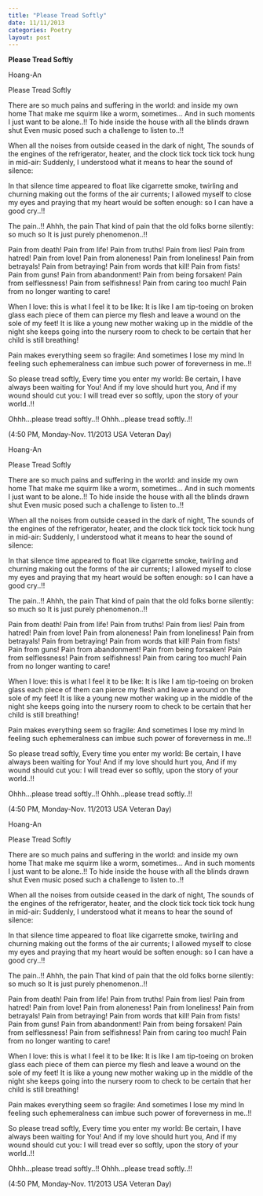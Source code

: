 ```yaml
---
title: "Please Tread Softly"
date: 11/11/2013
categories: Poetry
layout: post
---
```


**Please Tread Softly**

Hoang-An

Please Tread Softly


There are so much pains and suffering
in the world: and inside my own home
That make me squirm like a worm,
sometimes...
And in such moments
I just want to be alone..!!
To hide inside the house
with all the blinds drawn shut
Even music posed such a challenge
to listen to..!!

When all the noises from outside
ceased in the dark of night,
The sounds of the engines of the
refrigerator, heater,
and the clock tick tock tick tock
hung in mid-air:
Suddenly, I understood what it means
to hear the sound of silence:

In that silence time appeared to float
like cigarrette smoke,
twirling and churning
making out the forms of the air currents;
I allowed myself to close my eyes
and praying that my heart would be soften
enough:
so I can have a good cry..!!

The pain..!! Ahhh, the pain
That kind of pain that the old folks
borne silently: so much so
It is just purely phenomenon..!!

Pain from death! Pain from life!
Pain from truths! Pain from lies!
Pain from hatred! Pain from love!
Pain from aloneness! Pain from loneliness!
Pain from betrayals! Pain from betraying!
Pain from words that kill!
Pain from fists! Pain from guns!
Pain from abandonment! Pain from being forsaken!
Pain from selflessness! Pain from selfishness!
Pain from caring too much!
Pain from no longer wanting to care!

When I love: this is what I feel it to be like:
It is like I am tip-toeing o­n broken glass
each piece of them can pierce my flesh
and leave a wound o­n the sole of my feet!
It is like a young new mother
waking up in the middle of the night
she keeps going into the nursery room
to check to be certain
that her child is still breathing!

Pain makes everything seem
so fragile:
And sometimes I lose my mind
In feeling such ephemeralness
can imbue such power of foreverness
in me..!!

So please tread softly,
Every time you enter my world:
Be certain,
I have always been waiting for You!
And if my love should hurt you,
And if my wound should cut you:
I will tread ever so softly,
upon the story of your world..!!

Ohhh...please tread softly..!!
Ohhh...please tread softly..!!

(4:50 PM, Monday-Nov. 11/2013
 USA Veteran Day)

Hoang-An

Please Tread Softly


There are so much pains and suffering
in the world: and inside my own home
That make me squirm like a worm,
sometimes...
And in such moments
I just want to be alone..!!
To hide inside the house
with all the blinds drawn shut
Even music posed such a challenge
to listen to..!!

When all the noises from outside
ceased in the dark of night,
The sounds of the engines of the
refrigerator, heater,
and the clock tick tock tick tock
hung in mid-air:
Suddenly, I understood what it means
to hear the sound of silence:

In that silence time appeared to float
like cigarrette smoke,
twirling and churning
making out the forms of the air currents;
I allowed myself to close my eyes
and praying that my heart would be soften
enough:
so I can have a good cry..!!

The pain..!! Ahhh, the pain
That kind of pain that the old folks
borne silently: so much so
It is just purely phenomenon..!!

Pain from death! Pain from life!
Pain from truths! Pain from lies!
Pain from hatred! Pain from love!
Pain from aloneness! Pain from loneliness!
Pain from betrayals! Pain from betraying!
Pain from words that kill!
Pain from fists! Pain from guns!
Pain from abandonment! Pain from being forsaken!
Pain from selflessness! Pain from selfishness!
Pain from caring too much!
Pain from no longer wanting to care!

When I love: this is what I feel it to be like:
It is like I am tip-toeing o­n broken glass
each piece of them can pierce my flesh
and leave a wound o­n the sole of my feet!
It is like a young new mother
waking up in the middle of the night
she keeps going into the nursery room
to check to be certain
that her child is still breathing!

Pain makes everything seem
so fragile:
And sometimes I lose my mind
In feeling such ephemeralness
can imbue such power of foreverness
in me..!!

So please tread softly,
Every time you enter my world:
Be certain,
I have always been waiting for You!
And if my love should hurt you,
And if my wound should cut you:
I will tread ever so softly,
upon the story of your world..!!

Ohhh...please tread softly..!!
Ohhh...please tread softly..!!

(4:50 PM, Monday-Nov. 11/2013
 USA Veteran Day)

Hoang-An

Please Tread Softly


There are so much pains and suffering
in the world: and inside my own home
That make me squirm like a worm,
sometimes...
And in such moments
I just want to be alone..!!
To hide inside the house
with all the blinds drawn shut
Even music posed such a challenge
to listen to..!!

When all the noises from outside
ceased in the dark of night,
The sounds of the engines of the
refrigerator, heater,
and the clock tick tock tick tock
hung in mid-air:
Suddenly, I understood what it means
to hear the sound of silence:

In that silence time appeared to float
like cigarrette smoke,
twirling and churning
making out the forms of the air currents;
I allowed myself to close my eyes
and praying that my heart would be soften
enough:
so I can have a good cry..!!

The pain..!! Ahhh, the pain
That kind of pain that the old folks
borne silently: so much so
It is just purely phenomenon..!!

Pain from death! Pain from life!
Pain from truths! Pain from lies!
Pain from hatred! Pain from love!
Pain from aloneness! Pain from loneliness!
Pain from betrayals! Pain from betraying!
Pain from words that kill!
Pain from fists! Pain from guns!
Pain from abandonment! Pain from being forsaken!
Pain from selflessness! Pain from selfishness!
Pain from caring too much!
Pain from no longer wanting to care!

When I love: this is what I feel it to be like:
It is like I am tip-toeing o­n broken glass
each piece of them can pierce my flesh
and leave a wound o­n the sole of my feet!
It is like a young new mother
waking up in the middle of the night
she keeps going into the nursery room
to check to be certain
that her child is still breathing!

Pain makes everything seem
so fragile:
And sometimes I lose my mind
In feeling such ephemeralness
can imbue such power of foreverness
in me..!!

So please tread softly,
Every time you enter my world:
Be certain,
I have always been waiting for You!
And if my love should hurt you,
And if my wound should cut you:
I will tread ever so softly,
upon the story of your world..!!

Ohhh...please tread softly..!!
Ohhh...please tread softly..!!

(4:50 PM, Monday-Nov. 11/2013
 USA Veteran Day)
